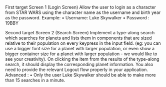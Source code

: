 
First target 
Screen 1 (Login Screen)
Allow the user to login as a character from STAR WARS using the character
name as the username and birth year as the password.
Example:
• Username: Luke Skywalker
• Password : 19BBY

Second target
Screen 2 (Search Screen)
Implement a type-along search which searches for planets and lists them in
components that are sized relative to their population on every keypress in the
input field. (eg: you can use a bigger font size for a planet with larger population,
or even show a bigger container size for a planet with larger population - we
would like to see your creativity). On clicking the item from the results of the
type-along search, it should display the corresponding planet information.
You also need to provide the relevant Logout flow properly in your application.
Advanced :
• Only the user Luke Skywalker should be able to make more than 15 searches
in a minute.